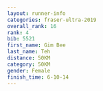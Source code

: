 ```yaml
---
layout: runner-info 
categories: fraser-ultra-2019 
overall_rank: 16
rank: 4
bib: 5521
first_name: Gim Bee
last_name: Teh
distance: 50KM
category: 50KM
gender: Female
finish_time: 6-10-14
---
```

